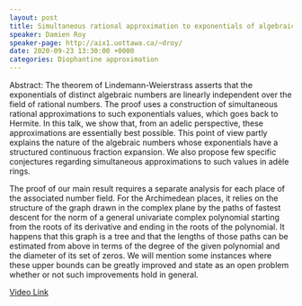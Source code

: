 ```yaml
---
layout: post
title: Simultaneous rational approximation to exponentials of algebraic numbers
speaker: Damien Roy
speaker-page: http://aix1.uottawa.ca/~droy/
date: 2020-09-23 13:30:00 +0000
categories: Diophantine approximation
---
```


Abstract: The theorem of Lindemann-Weierstrass asserts that the exponentials of distinct algebraic numbers are linearly independent over the field of rational numbers. The proof uses a construction of simultaneous rational approximations to such exponentials values, which goes back to Hermite.  In this talk, we show that, from an adelic perspective, these approximations are essentially best possible.  This point of view partly explains the nature of the algebraic numbers whose exponentials have a structured continuous fraction expansion.   We also propose few specific conjectures regarding simultaneous approximations to such values in adèle rings.

The proof of our main result requires a separate analysis for each place of the associated number field.  For the Archimedean places, it relies on the structure of the graph drawn in the complex plane by the paths of fastest descent for the norm of a general univariate complex polynomial starting from the roots of its derivative and ending in the roots of the polynomial. It happens that this graph is a tree and that the lengths of those paths can be estimated from above in terms of the degree of the given polynomial and the diameter of its set of zeros.  We will mention some instances where these upper bounds can be greatly improved and state as an open problem whether or not such improvements hold in general.

[Video Link](https://drive.google.com/file/d/1kJRlFFNAjSecLoJpNOCFPrnPsBP21PIg/)